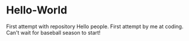 # Hello-World
First attempt with repository
Hello people. First attempt by me at coding. 
Can't wait for baseball season to start!
